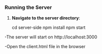 ### Running the Server

1. **Navigate to the server directory**:

   cd server-side
   npm install
   npm start


-The server will start on http://localhost:3000    

-Open the client.html file in the browser